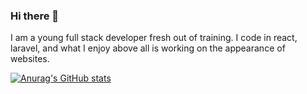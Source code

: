 ### Hi there 👋

I am a young full stack developer fresh out of training.
I code in react, laravel, and what I enjoy above all is working on the appearance of websites. 

[![Anurag's GitHub stats](https://github-readme-stats.vercel.app/api?username=PirateDesBois)](https://github.com/anuraghazra/github-readme-stats)
